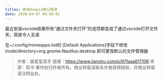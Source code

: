 ```yaml
---
titles: 修改deepin默认程序
date: 2020-04-07 09:50:01
---
```


最近安装vscode结果所有“通过文件夹打开”的选项都变成了通过vscode打开文件夹，简直令人无语

在~/.config/mimeapps.list的
[Default Applications]字段下修改
inode/directory=org.gnome.Nautilus.desktop
即可更改默认的文件管理器

> 作者：画星星高手 链接：https://www.jianshu.com/p/97faaa617106 来源：简书
> 著作权归作者所有。商业转载请联系作者获得授权，非商业转载请注明出处。